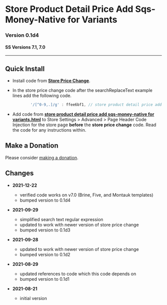 # Store Product Detail Price Add Sqs-Money-Native for Variants

### Version 0.1d4

#### SS Versions 7.1, 7.0

---

## Quick Install

* Install code from
  **[Store Price Change](https://github.com/tomsWebConsulting/twcsl/tree/main/Store%20Price%20Change#store%20price%20change)**.
  
* In the store price change code after the searchReplaceText example lines add
  the following code.
  
  ```javascript
          '/[^0-9,.]/g' : ffee6bf1, // store product detail price add sqs-money-native for variants
  ```
  
* Add code from
  **[store product detail price add sqs-money-native for variants.html](store%20product%20detail%20price%20add%20sqs-money-native%20for%20variants.html#L1)**
  to Store Settings > Advanced > Page Header Code Injection for the store page
  **before** the **store price change** code. Read the code for any instructions
  within.

## Make a Donation

Please consider
[making a donation](https://github.com/tomsWebConsulting/twcsl#make-a-donation).

## Changes

* **2021-12-22**

  * verified code works on v7.0 (Brine, Five, and Montauk templates)
  * bumped version to 0.1d4
  
* **2021-09-29**

  * simplified search text regular expression
  * updated to work with newer version of store price change
  * bumped version to 0.1d3
  
* **2021-09-28**

  * updated to work with newer version of store price change
  * bumped version to 0.1d2
  
* **2021-08-29**

  * updated references to code which this code depends on
  * bumped version to 0.1d1
  
* **2021-08-21**

  * initial version
